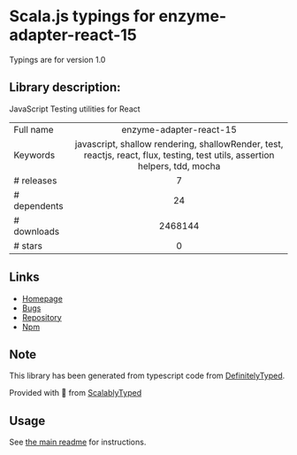 
# Scala.js typings for enzyme-adapter-react-15

Typings are for version 1.0

## Library description:
JavaScript Testing utilities for React

|                    |                 |
| ------------------ | :-------------: |
| Full name          | enzyme-adapter-react-15 |
| Keywords           | javascript, shallow rendering, shallowRender, test, reactjs, react, flux, testing, test utils, assertion helpers, tdd, mocha |
| # releases         | 7 |
| # dependents       | 24 |
| # downloads        | 2468144 |
| # stars            | 0 |

## Links
- [Homepage](https://enzymejs.github.io/enzyme/)
- [Bugs](https://github.com/enzymejs/enzyme/issues)
- [Repository](https://github.com/enzymejs/enzyme)
- [Npm](https://www.npmjs.com/package/enzyme-adapter-react-15)
    


## Note
This library has been generated from typescript code from [DefinitelyTyped](https://definitelytyped.org).

Provided with :purple_heart: from [ScalablyTyped](https://github.com/oyvindberg/ScalablyTyped)

## Usage
See [the main readme](../../readme.md) for instructions.


